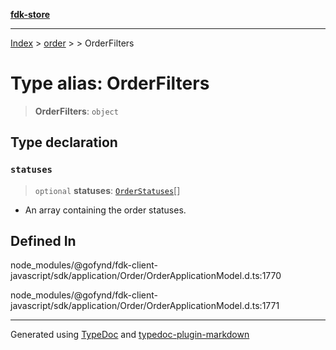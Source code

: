 [**fdk-store**](../../../README.md)
***

[Index](../../../API.md) > [order](../../README.md) > [<internal>](../README.md) > OrderFilters

# Type alias: OrderFilters

> **OrderFilters**: `object`

## Type declaration

### `statuses`

> `optional` **statuses**: [`OrderStatuses`](type-alias.OrderStatuses.md)[]

- An array containing the order statuses.

## Defined In

node\_modules/@gofynd/fdk-client-javascript/sdk/application/Order/OrderApplicationModel.d.ts:1770

node\_modules/@gofynd/fdk-client-javascript/sdk/application/Order/OrderApplicationModel.d.ts:1771

***
Generated using [TypeDoc](https://typedoc.org/) and [typedoc-plugin-markdown](https://www.npmjs.com/package/typedoc-plugin-markdown)
